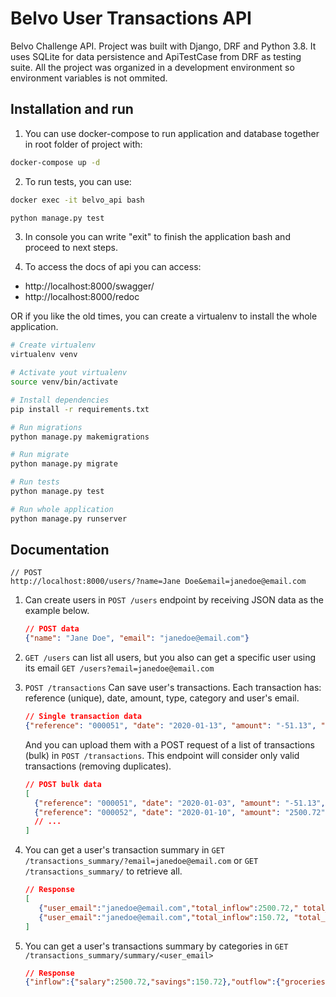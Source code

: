 # Belvo User Transactions API

Belvo Challenge API. Project was built with Django, DRF and Python 3.8. It uses SQLite for data persistence and ApiTestCase from DRF as testing suite. All the project was organized in a development environment so environment variables is not ommited.


## Installation and run

1. You can use docker-compose to run application and database together in root folder of project with:
```bash
docker-compose up -d
```

2. To run tests, you can use:

```bash
docker exec -it belvo_api bash 
```

```bash
python manage.py test
```
3. In console you can write "exit" to finish the application bash and proceed to next steps.

4. To access the docs of api you can access:

 - http://localhost:8000/swagger/
 - http://localhost:8000/redoc

OR if you like the old times, you can create a virtualenv to install the whole application.

```bash
# Create virtualenv
virtualenv venv

# Activate yout virtualenv
source venv/bin/activate

# Install dependencies 
pip install -r requirements.txt

# Run migrations
python manage.py makemigrations 

# Run migrate
python manage.py migrate 

# Run tests
python manage.py test

# Run whole application
python manage.py runserver
```


## Documentation

    // POST
    http://localhost:8000/users/?name=Jane Doe&email=janedoe@email.com

1. Can create users in `POST /users` endpoint by receiving JSON data as the example below.

   ```json
   // POST data
   {"name": "Jane Doe", "email": "janedoe@email.com"}
   ```

2. `GET /users` can list all users, but you also can get a specific user using its email `GET /users?email=janedoe@email.com`

3. `POST /transactions` Can save user's transactions. Each transaction has: reference (unique), date, amount, type, category and user's email.

   ```json
   // Single transaction data
   {"reference": "000051", "date": "2020-01-13", "amount": "-51.13", "type": "outflow", "category": "groceries", "user_email": janedoe@email.com}
   ```

   And you can upload them with a POST request of a list of transactions (bulk) in `POST /transactions`. This endpoint will consider only valid transactions (removing duplicates).

   ```json
   // POST bulk data
   [
     {"reference": "000051", "date": "2020-01-03", "amount": "-51.13", "type": "outflow", "category": "groceries", "user_email": "janedoe@email.com"},
     {"reference": "000052", "date": "2020-01-10", "amount": "2500.72", "type": "inflow", "category": "salary", "user_email": "janedoe@email.com"}
     // ... 
   ]
   ```

   

4. You can get a user's transaction summary in `GET /transactions_summary/?email=janedoe@email.com` or  `GET /transactions_summary/` to retrieve all.

   ```json
   // Response
   [
      {"user_email":"janedoe@email.com","total_inflow":2500.72," total_outflow":-761.85},
      {"user_email":"janedoe@email.com","total_inflow":150.72, "total_outflow":0.0}
   ]
   ```

5. You can get a user's transactions summary by categories in `GET /transactions_summary/summary/<user_email>`

   ```json
   // Response
   {"inflow":{"salary":2500.72,"savings":150.72},"outflow":{"groceries":-51.13,"rent":-560.0,"transfer":-150.72}}
   ```


